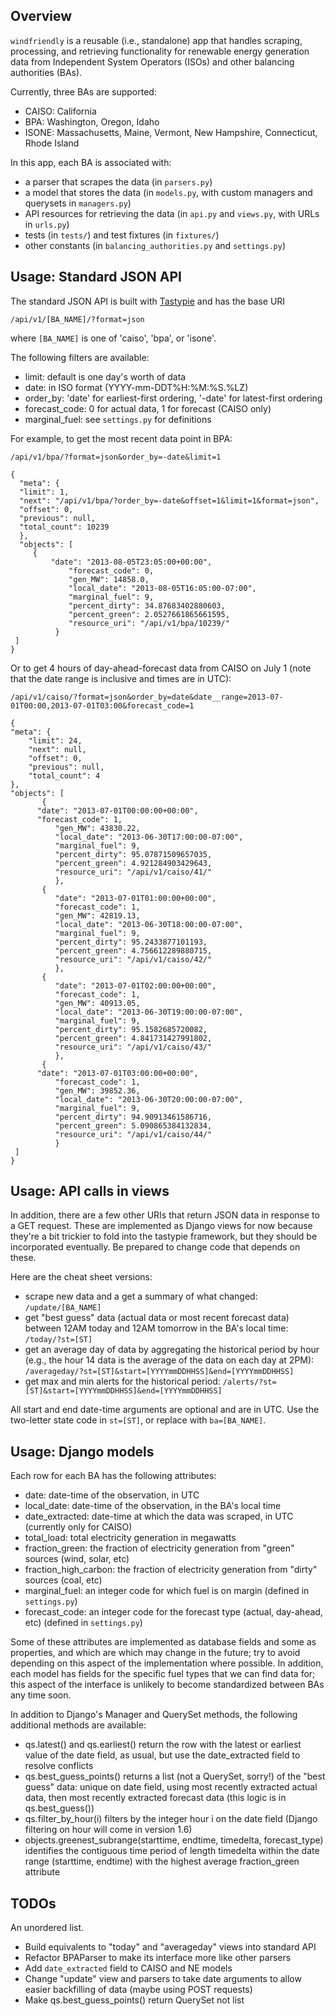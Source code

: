 Overview
----------
<code>windfriendly</code> is a reusable (i.e., standalone) app that handles scraping, processing, and retrieving functionality
for renewable energy generation data from Independent System Operators (ISOs) and other balancing authorities (BAs).

Currently, three BAs are supported:
* CAISO: California
* BPA: Washington, Oregon, Idaho
* ISONE: Massachusetts, Maine, Vermont, New Hampshire, Connecticut, Rhode Island

In this app, each BA is associated with:
* a parser that scrapes the data (in <code>parsers.py</code>)
* a model that stores the data (in <code>models.py</code>, with custom managers and querysets in <code>managers.py</code>)
* API resources for retrieving the data (in <code>api.py</code> and <code>views.py</code>, with URLs in <code>urls.py</code>)
* tests (in <code>tests/</code>) and test fixtures (in <code>fixtures/</code>)
* other constants (in <code>balancing_authorities.py</code> and <code>settings.py</code>)


Usage: Standard JSON API
---------------
The standard JSON API is built with [Tastypie](http://django-tastypie.readthedocs.org/) and has the base URI

    /api/v1/[BA_NAME]/?format=json

where <code>[BA_NAME]</code> is one of 'caiso', 'bpa', or 'isone'.

The following filters are available:
* limit: default is one day's worth of data
* date: in ISO format (YYYY-mm-DDT%H:%M:%S.%LZ)
* order_by: 'date' for earliest-first ordering, '-date' for latest-first ordering
* forecast_code: 0 for actual data, 1 for forecast (CAISO only)
* marginal_fuel: see <code>settings.py</code> for definitions

For example, to get the most recent data point in BPA:

    /api/v1/bpa/?format=json&order_by=-date&limit=1

    {
      "meta": {
      "limit": 1, 
      "next": "/api/v1/bpa/?order_by=-date&offset=1&limit=1&format=json", 
      "offset": 0, 
      "previous": null, 
      "total_count": 10239
      }, 
      "objects": [
		 {
		     "date": "2013-08-05T23:05:00+00:00", 
      		     "forecast_code": 0, 
      		     "gen_MW": 14858.0, 
      		     "local_date": "2013-08-05T16:05:00-07:00", 
      		     "marginal_fuel": 9, 
      		     "percent_dirty": 34.87683402880603, 
      		     "percent_green": 2.0527661865661595, 
      		     "resource_uri": "/api/v1/bpa/10239/"
    	      }
  	 ]
    }

Or to get 4 hours of day-ahead-forecast data from CAISO on July 1 (note that the date range is inclusive and times are in UTC):

    /api/v1/caiso/?format=json&order_by=date&date__range=2013-07-01T00:00,2013-07-01T03:00&forecast_code=1

    {
	"meta": {
    	"limit": 24, 
    	"next": null, 
    	"offset": 0, 
    	"previous": null, 
    	"total_count": 4
  	}, 
  	"objects": [
    	   {
	      "date": "2013-07-01T00:00:00+00:00", 
	      "forecast_code": 1, 
      	      "gen_MW": 43830.22, 
      	      "local_date": "2013-06-30T17:00:00-07:00", 
      	      "marginal_fuel": 9, 
      	      "percent_dirty": 95.07871509657035, 
      	      "percent_green": 4.921284903429643, 
      	      "resource_uri": "/api/v1/caiso/41/"
    	      }, 
    	   {
      	      "date": "2013-07-01T01:00:00+00:00", 
      	      "forecast_code": 1, 
      	      "gen_MW": 42819.13, 
      	      "local_date": "2013-06-30T18:00:00-07:00", 
      	      "marginal_fuel": 9, 
      	      "percent_dirty": 95.2433877101193, 
      	      "percent_green": 4.756612289880715, 
      	      "resource_uri": "/api/v1/caiso/42/"
    	      }, 
    	   {
      	      "date": "2013-07-01T02:00:00+00:00", 
      	      "forecast_code": 1, 
      	      "gen_MW": 40913.05, 
      	      "local_date": "2013-06-30T19:00:00-07:00", 
      	      "marginal_fuel": 9, 
      	      "percent_dirty": 95.1582685720082, 
      	      "percent_green": 4.841731427991802, 
      	      "resource_uri": "/api/v1/caiso/43/"
    	      }, 
    	   {
	      "date": "2013-07-01T03:00:00+00:00", 
      	      "forecast_code": 1, 
      	      "gen_MW": 39852.36, 
      	      "local_date": "2013-06-30T20:00:00-07:00", 
      	      "marginal_fuel": 9, 
      	      "percent_dirty": 94.90913461586716, 
     	      "percent_green": 5.090865384132834, 
      	      "resource_uri": "/api/v1/caiso/44/"
    	      }
	 ]
    }


Usage: API calls in views
------------------------
In addition, there are a few other URIs that return JSON data in response to a GET request. These are implemented as Django views for now because they're a bit trickier to fold into the tastypie framework, but they should be incorporated eventually. Be prepared to change code that depends on these.

Here are the cheat sheet versions:
* scrape new data and a get a summary of what changed: <code>/update/[BA_NAME]</code>
* get "best guess" data (actual data or most recent forecast data) between 12AM today and 12AM tomorrow in the BA's local time: <code>/today/?st=[ST]</code>
* get an average day of data by aggregating the historical period by hour (e.g., the hour 14 data is the average of the data on each day at 2PM): <code>/averageday/?st=[ST]&start=[YYYYmmDDHHSS]&end=[YYYYmmDDHHSS]</code>
* get max and min alerts for the historical period: <code>/alerts/?st=[ST]&start=[YYYYmmDDHHSS]&end=[YYYYmmDDHHSS]</code>

All start and end date-time arguments are optional and are in UTC. Use the two-letter state code in <code>st=[ST]</code>, or replace with <code>ba=[BA_NAME]</code>.


Usage: Django models
---------------------
Each row for each BA has the following attributes:
* date: date-time of the observation, in UTC
* local_date: date-time of the observation, in the BA's local time
* date_extracted: date-time at which the data was scraped, in UTC (currently only for CAISO)
* total_load: total electricity generation in megawatts
* fraction_green: the fraction of electricity generation from "green" sources (wind, solar, etc)
* fraction_high_carbon: the fraction of electricity generation from "dirty" sources (coal, etc)
* marginal_fuel: an integer code for which fuel is on margin (defined in <code>settings.py</code>)
* forecast_code: an integer code for the forecast type (actual, day-ahead, etc) (defined in <code>settings.py</code>)

Some of these attributes are implemented as database fields and some as properties, and which are which may change in the future; try to avoid depending on this aspect of the implementation where possible. In addition, each model has fields for the specific fuel types that we can find data for; this aspect of the interface is unlikely to become standardized between BAs any time soon.

In addition to Django's Manager and QuerySet methods, the following additional methods are available:
* qs.latest() and qs.earliest() return the row with the latest or earliest value of the date field, as usual, but use the date_extracted field to resolve conflicts
* qs.best_guess_points() returns a list (not a QuerySet, sorry!) of the "best guess" data: unique on date field, using most recently extracted actual data, then most recently extracted forecast data (this logic is in qs.best_guess())
* qs.filter_by_hour(i) filters by the integer hour i on the date field (Django filtering on hour will come in version 1.6)
* objects.greenest_subrange(starttime, endtime, timedelta, forecast_type) identifies the contiguous time period of length timedelta within the date range (starttime, endtime) with the highest average fraction_green attribute


TODOs
-------------
An unordered list.
* Build equivalents to "today" and "averageday" views into standard API
* Refactor BPAParser to make its interface more like other parsers
* Add <code>date_extracted</code> field to CAISO and NE models
* Change "update" view and parsers to take date arguments to allow easier backfilling of data (maybe using POST requests)
* Make qs.best_guess_points() return QuerySet not list
